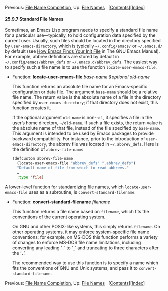 

Previous: [File Name Completion](File-Name-Completion.html), Up: [File Names](File-Names.html)   \[[Contents](index.html#SEC_Contents "Table of contents")]\[[Index](Index.html "Index")]

#### 25.9.7 Standard File Names

Sometimes, an Emacs Lisp program needs to specify a standard file name for a particular use—typically, to hold configuration data specified by the current user. Usually, such files should be located in the directory specified by `user-emacs-directory`, which is typically `~/.config/emacs/` or `~/.emacs.d/` by default (see [How Emacs Finds Your Init File](https://www.gnu.org/software/emacs/manual/html_node/emacs/Find-Init.html#Find-Init) in The GNU Emacs Manual). For example, abbrev definitions are stored by default in `~/.config/emacs/abbrev_defs` or `~/.emacs.d/abbrev_defs`. The easiest way to specify such a file name is to use the function `locate-user-emacs-file`.

*   Function: **locate-user-emacs-file** *base-name \&optional old-name*

    This function returns an absolute file name for an Emacs-specific configuration or data file. The argument `base-name` should be a relative file name. The return value is the absolute name of a file in the directory specified by `user-emacs-directory`; if that directory does not exist, this function creates it.

    If the optional argument `old-name` is non-`nil`, it specifies a file in the user’s home directory, `~/old-name`. If such a file exists, the return value is the absolute name of that file, instead of the file specified by `base-name`. This argument is intended to be used by Emacs packages to provide backward compatibility. For instance, prior to the introduction of `user-emacs-directory`, the abbrev file was located in `~/.abbrev_defs`. Here is the definition of `abbrev-file-name`:

    ```lisp
    (defcustom abbrev-file-name
      (locate-user-emacs-file "abbrev_defs" ".abbrev_defs")
      "Default name of file from which to read abbrevs."
      …
      :type 'file)
    ```

A lower-level function for standardizing file names, which `locate-user-emacs-file` uses as a subroutine, is `convert-standard-filename`.

*   Function: **convert-standard-filename** *filename*

    This function returns a file name based on `filename`, which fits the conventions of the current operating system.

    On GNU and other POSIX-like systems, this simply returns `filename`. On other operating systems, it may enforce system-specific file name conventions; for example, on MS-DOS this function performs a variety of changes to enforce MS-DOS file name limitations, including converting any leading ‘`.`’ to ‘`_`’ and truncating to three characters after the ‘`.`’.

    The recommended way to use this function is to specify a name which fits the conventions of GNU and Unix systems, and pass it to `convert-standard-filename`.

Previous: [File Name Completion](File-Name-Completion.html), Up: [File Names](File-Names.html)   \[[Contents](index.html#SEC_Contents "Table of contents")]\[[Index](Index.html "Index")]
